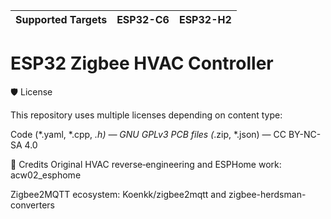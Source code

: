 | Supported Targets | ESP32-C6 | ESP32-H2 |
| ----------------- |  -------- | -------- |

# ESP32 Zigbee HVAC Controller

🛡️ License

This repository uses multiple licenses depending on content type:

Code (*.yaml, *.cpp, *.h) — GNU GPLv3
PCB files (*.zip, *.json) — CC BY-NC-SA 4.0


🙌 Credits
Original HVAC reverse‑engineering and ESPHome work: acw02_esphome

Zigbee2MQTT ecosystem: Koenkk/zigbee2mqtt and zigbee-herdsman-converters
